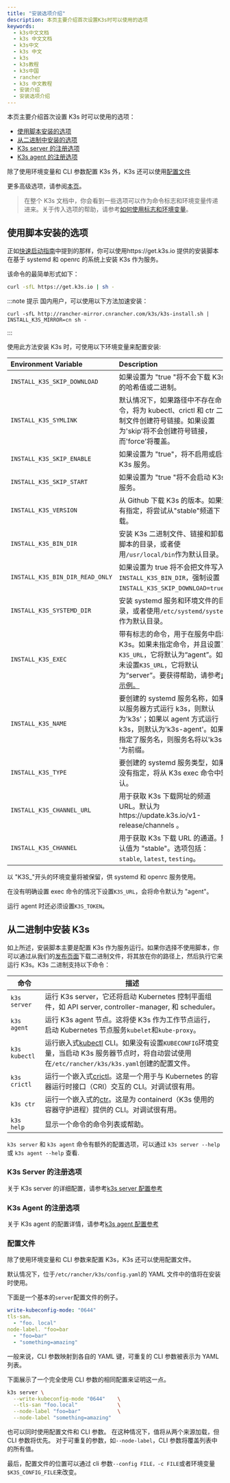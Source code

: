 ```yaml
---
title: "安装选项介绍"
description: 本页主要介绍首次设置K3s时可以使用的选项
keywords:
  - k3s中文文档
  - k3s 中文文档
  - k3s中文
  - k3s 中文
  - k3s
  - k3s教程
  - k3s中国
  - rancher
  - k3s 中文教程
  - 安装介绍
  - 安装选项介绍
---
```


本页主要介绍首次设置 K3s 时可以使用的选项：

- [使用脚本安装的选项](#使用脚本安装的选项)
- [从二进制中安装的选项](#从二进制中安装k3s)
- [K3s server 的注册选项](#k3s-server的注册选项)
- [K3s agent 的注册选项](#k3s-agent的注册选项)

除了使用环境变量和 CLI 参数配置 K3s 外，K3s 还可以使用[配置文件](#配置文件)

更多高级选项，请参阅[本页](/docs/k3s/advanced/_index)。

> 在整个 K3s 文档中，你会看到一些选项可以作为命令标志和环境变量传递进来。关于传入选项的帮助，请参考[如何使用标志和环境变量](/docs/k3s/installation/install-options/how-to-flags/_index)。

## 使用脚本安装的选项

正如[快速启动指南](/docs/k3s/quick-start/_index)中提到的那样，你可以使用https://get.k3s.io 提供的安装脚本在基于 systemd 和 openrc 的系统上安装 K3s 作为服务。

该命令的最简单形式如下：

```sh
curl -sfL https://get.k3s.io | sh -
```

:::note 提示
国内用户，可以使用以下方法加速安装：

```
curl -sfL http://rancher-mirror.cnrancher.com/k3s/k3s-install.sh | INSTALL_K3S_MIRROR=cn sh -
```

:::

使用此方法安装 K3s 时，可使用以下环境变量来配置安装:

| Environment Variable            | Description                                                                                                                                                                                                                                             |
| :------------------------------ | :------------------------------------------------------------------------------------------------------------------------------------------------------------------------------------------------------------------------------------------------------ |
| `INSTALL_K3S_SKIP_DOWNLOAD`     | 如果设置为 "true "将不会下载 K3s 的哈希值或二进制。                                                                                                                                                                                                     |
| `INSTALL_K3S_SYMLINK`           | 默认情况下，如果路径中不存在命令，将为 kubectl、crictl 和 ctr 二进制文件创建符号链接。如果设置为'skip'将不会创建符号链接，而'force'将覆盖。                                                                                                             |
| `INSTALL_K3S_SKIP_ENABLE`       | 如果设置为 "true"，将不启用或启动 K3s 服务。                                                                                                                                                                                                            |
| `INSTALL_K3S_SKIP_START`        | 如果设置为 "true "将不会启动 K3s 服务。                                                                                                                                                                                                                 |
| `INSTALL_K3S_VERSION`           | 从 Github 下载 K3s 的版本。如果没有指定，将尝试从"stable"频道下载。                                                                                                                                                                                     |
| `INSTALL_K3S_BIN_DIR`           | 安装 K3s 二进制文件、链接和卸载脚本的目录，或者使用`/usr/local/bin`作为默认目录。                                                                                                                                                                       |
| `INSTALL_K3S_BIN_DIR_READ_ONLY` | 如果设置为 true 将不会把文件写入`INSTALL_K3S_BIN_DIR`，强制设置`INSTALL_K3S_SKIP_DOWNLOAD=true`。                                                                                                                                                       |
| `INSTALL_K3S_SYSTEMD_DIR`       | 安装 systemd 服务和环境文件的目录，或者使用`/etc/systemd/system`作为默认目录。                                                                                                                                                                          |
| `INSTALL_K3S_EXEC`              | 带有标志的命令，用于在服务中启动 K3s。如果未指定命令，并且设置了`K3S_URL`，它将默认为“agent”。如果未设置`K3S_URL`，它将默认为“server”。要获得帮助，请参考[此示例。](/docs/k3s/installation/install-options/how-to-flags/_index#示例-b-install_k3s_exec) |
| `INSTALL_K3S_NAME`              | 要创建的 systemd 服务名称，如果以服务器方式运行 k3s，则默认为'k3s'；如果以 agent 方式运行 k3s，则默认为'k3s-agent'。如果指定了服务名，则服务名将以'k3s-'为前缀。                                                                                        |
| `INSTALL_K3S_TYPE`              | 要创建的 systemd 服务类型，如果没有指定，将从 K3s exec 命令中默认。                                                                                                                                                                                     |
| `INSTALL_K3S_CHANNEL_URL`       | 用于获取 K3s 下载网址的频道 URL。默认为https://update.k3s.io/v1-release/channels 。                                                                                                                                                                     |
| `INSTALL_K3S_CHANNEL`           | 用于获取 K3s 下载 URL 的通道。默认值为 "stable"。选项包括：`stable`, `latest`, `testing`。                                                                                                                                                              |

以 "K3S\_"开头的环境变量将被保留，供 systemd 和 openrc 服务使用。

在没有明确设置 exec 命令的情况下设置`K3S_URL`，会将命令默认为 "agent"。

运行 agent 时还必须设置`K3S_TOKEN`。

## 从二进制中安装 K3s

如上所述，安装脚本主要是配置 K3s 作为服务运行。如果你选择不使用脚本，你可以通过从我们的[发布页面](https://github.com/rancher/k3s/releases/latest)下载二进制文件，将其放在你的路径上，然后执行它来运行 K3s。K3s 二进制支持以下命令：

| 命令          | 描述                                                                                                                                                                                                    |
| ------------- | ------------------------------------------------------------------------------------------------------------------------------------------------------------------------------------------------------- |
| `k3s server`  | 运行 K3s server，它还将启动 Kubernetes 控制平面组件，如 API server, controller-manager, 和 scheduler。                                                                                                  |
| `k3s agent`   | 运行 K3s agent 节点。这将使 K3s 作为工作节点运行，启动 Kubernetes 节点服务`kubelet`和`kube-proxy`。                                                                                                     |
| `k3s kubectl` | 运行嵌入式[kubectl](https://kubernetes.io/docs/reference/kubectl/overview/) CLI。如果没有设置`KUBECONFIG`环境变量，当启动 K3s 服务器节点时，将自动尝试使用在`/etc/rancher/k3s/k3s.yaml`创建的配置文件。 |
| `k3s crictl`  | 运行一个嵌入式[crictl](https://github.com/kubernetes-sigs/cri-tools/blob/master/docs/crictl.md)。这是一个用于与 Kubernetes 的容器运行时接口（CRI）交互的 CLI。对调试很有用。                            |
| `k3s ctr`     | 运行一个嵌入式的[ctr](https://github.com/projectatomic/containerd/blob/master/docs/cli.md)。这是为 containerd（K3s 使用的容器守护进程）提供的 CLI。对调试很有用。                                       |
| `k3s help`    | 显示一个命令的命令列表或帮助。                                                                                                                                                                          |

`k3s server` 和 `k3s agent` 命令有额外的配置选项，可以通过 `k3s server --help` 或 `k3s agent --help` 查看.

### K3s Server 的注册选项

关于 K3s server 的详细配置，请参考[k3s server 配置参考](/docs/k3s/installation/install-options/server-config/_index)

### K3s Agent 的注册选项

关于 K3s agent 的配置详情，请参考[k3s agent 配置参考](/docs/k3s/installation/install-options/agent-config/_index)

### 配置文件

除了使用环境变量和 CLI 参数来配置 K3s，K3s 还可以使用配置文件。

默认情况下，位于`/etc/rancher/k3s/config.yaml`的 YAML 文件中的值将在安装时使用。

下面是一个基本的`server`配置文件的例子。

```yaml
write-kubeconfig-mode: "0644"
tls-san。
  - "foo. local"
node-label. "foo=bar
  - "foo=bar"
  - "something=amazing"
```

一般来说，CLI 参数映射到各自的 YAML 键，可重复的 CLI 参数被表示为 YAML 列表。

下面展示了一个完全使用 CLI 参数的相同配置来证明这一点。

```bash
k3s server \
  --write-kubeconfig-mode "0644"    \
  --tls-san "foo.local"             \
  --node-label "foo=bar"            \
  --node-label "something=amazing"
```

也可以同时使用配置文件和 CLI 参数。 在这种情况下，值将从两个来源加载，但 CLI 参数将优先。 对于可重复的参数，如`--node-label`，CLI 参数将覆盖列表中的所有值。

最后，配置文件的位置可以通过 cli 参数`--config FILE，-c FILE`或者环境变量`$K3S_CONFIG_FILE`来改变。
